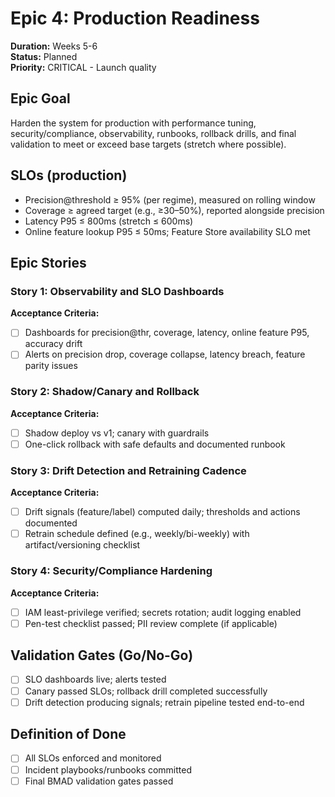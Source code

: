 # Epic 4: Production Readiness
**Duration:** Weeks 5-6  
**Status:** Planned  
**Priority:** CRITICAL - Launch quality

## Epic Goal
Harden the system for production with performance tuning, security/compliance, observability, runbooks, rollback drills, and final validation to meet or exceed base targets (stretch where possible).

## SLOs (production)
- Precision@threshold ≥ 95% (per regime), measured on rolling window
- Coverage ≥ agreed target (e.g., ≥30–50%), reported alongside precision
- Latency P95 ≤ 800ms (stretch ≤ 600ms)
- Online feature lookup P95 ≤ 50ms; Feature Store availability SLO met

## Epic Stories

### Story 1: Observability and SLO Dashboards
**Acceptance Criteria:**
- [ ] Dashboards for precision@thr, coverage, latency, online feature P95, accuracy drift
- [ ] Alerts on precision drop, coverage collapse, latency breach, feature parity issues

### Story 2: Shadow/Canary and Rollback
**Acceptance Criteria:**
- [ ] Shadow deploy vs v1; canary with guardrails
- [ ] One-click rollback with safe defaults and documented runbook

### Story 3: Drift Detection and Retraining Cadence
**Acceptance Criteria:**
- [ ] Drift signals (feature/label) computed daily; thresholds and actions documented
- [ ] Retrain schedule defined (e.g., weekly/bi-weekly) with artifact/versioning checklist

### Story 4: Security/Compliance Hardening
**Acceptance Criteria:**
- [ ] IAM least-privilege verified; secrets rotation; audit logging enabled
- [ ] Pen-test checklist passed; PII review complete (if applicable)

## Validation Gates (Go/No-Go)
- [ ] SLO dashboards live; alerts tested
- [ ] Canary passed SLOs; rollback drill completed successfully
- [ ] Drift detection producing signals; retrain pipeline tested end-to-end

## Definition of Done
- [ ] All SLOs enforced and monitored
- [ ] Incident playbooks/runbooks committed
- [ ] Final BMAD validation gates passed
